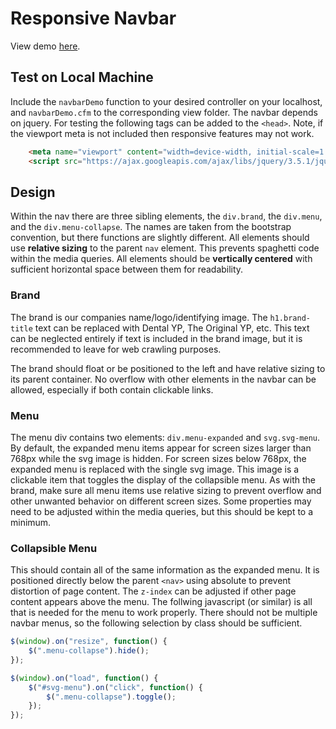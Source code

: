 # Responsive Navbar

View demo [here](https://ypds.github.io/navbar/).

## Test on Local Machine

Include the ```navbarDemo``` function to your desired controller on your localhost, and ```navbarDemo.cfm``` to the corresponding view folder. The navbar depends on jquery. For testing the following tags can be added to the ```<head>```. Note, if the viewport meta is not included then responsive features may not work.

```html
	<meta name="viewport" content="width=device-width, initial-scale=1.0" />
	<script src="https://ajax.googleapis.com/ajax/libs/jquery/3.5.1/jquery.min.js"></script>
```

## Design

Within the nav there are three sibling elements, the ```div.brand```, the ```div.menu```, and the ```div.menu-collapse```. The names are taken from the bootstrap convention, but there functions are slightly different. All elements should use **relative sizing** to the parent ```nav``` element. This prevents spaghetti code within the media queries. All elements should be **vertically centered** with sufficient horizontal space between them for readability.

### Brand

The brand is our companies name/logo/identifying image. The ```h1.brand-title``` text can be replaced with Dental YP, The Original YP, etc. This text can be neglected entirely if text is included in the brand image, but it is recommended to leave for web crawling purposes. 

The brand should float or be positioned to the left and have relative sizing to its parent container. No overflow with other elements in the navbar can be allowed, especially if both contain clickable links.

### Menu

The menu div contains two elements: ```div.menu-expanded``` and ```svg.svg-menu```. By default, the expanded menu items appear for screen sizes larger than 768px while the svg image is hidden. For screen sizes below 768px, the expanded menu is replaced with the single svg image. This image is a clickable item that toggles the display of the collapsible menu. As with the brand, make sure all menu items use relative sizing to prevent overflow and other unwanted behavior on different screen sizes. Some properties may need to be adjusted within the media queries, but this should be kept to a minimum.

### Collapsible Menu

This should contain all of the same information as the expanded menu. It is positioned directly below the parent ```<nav>``` using absolute to prevent distortion of page content. The ```z-index``` can be adjusted if other page content appears above the menu. The follwing javascript (or similar) is all that is needed for the menu to work properly. There should not be multiple navbar menus, so the following selection by class should be sufficient.

```javascript
$(window).on("resize", function() {
	$(".menu-collapse").hide();
});

$(window).on("load", function() {
	$("#svg-menu").on("click", function() {
		$(".menu-collapse").toggle();
	});
});
```
